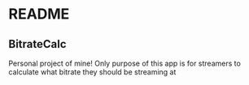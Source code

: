 # README

## BitrateCalc
Personal project of mine! Only purpose of this app is for streamers to calculate what bitrate they should be streaming at
